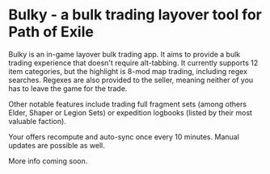 # Bulky - a bulk trading layover tool for Path of Exile

Bulky is an in-game layover bulk trading app. It aims to provide a bulk trading experience that doesn't require alt-tabbing. It currently supports 12 item categories, but the highlight is 8-mod map trading, including regex searches. Regexes are also provided to the seller, meaning neither of you has to leave the game for the trade.

Other notable features include trading full fragment sets (among others Elder, Shaper or Legion Sets) or expedition logbooks (listed by their most valuable faction).

Your offers recompute and auto-sync once every 10 minutes. Manual updates are possible as well.

More info coming soon.
